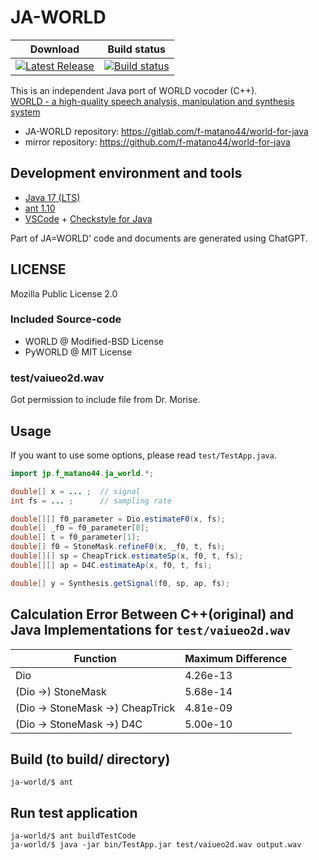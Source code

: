 # JA-WORLD
 | Download | Build status |
 |-----------|-----------|
 | [![Latest Release](https://gitlab.com/f-matano44/world-for-java/-/badges/release.svg)](https://gitlab.com/f-matano44/world-for-java/-/releases) | [![Build status](https://gitlab.com/f-matano44/world-for-java/badges/main/pipeline.svg)](https://gitlab.com/f-matano44/world-for-java/-/jobs) |


This is an independent Java port of WORLD vocoder (C++). <br>
[WORLD - a high-quality speech analysis, manipulation and synthesis system](https://github.com/mmorise/World) <br>

* JA-WORLD repository: https://gitlab.com/f-matano44/world-for-java
* mirror repository: https://github.com/f-matano44/world-for-java


## Development environment and tools
* [Java 17 (LTS)](https://adoptium.net/temurin/releases/?version=17)
* [ant 1.10](https://ant.apache.org/bindownload.cgi)
* [VSCode](https://code.visualstudio.com/) + [Checkstyle for Java](https://marketplace.visualstudio.com/items?itemName=shengchen.vscode-checkstyle)

Part of JA=WORLD' code and documents are generated using ChatGPT.


## LICENSE
Mozilla Public License 2.0

### Included Source-code
* WORLD @ Modified-BSD License
* PyWORLD @ MIT License

### test/vaiueo2d.wav
Got permission to include file from Dr. Morise.

## Usage
If you want to use some options, please read `test/TestApp.java`.

```java
import jp.f_matano44.ja_world.*;

double[] x = ... ;  // signal
int fs = ... ;      // sampling rate

double[][] f0_parameter = Dio.estimateF0(x, fs);
double[] _f0 = f0_parameter[0];
double[] t = f0_parameter[1];
double[] f0 = StoneMask.refineF0(x, _f0, t, fs);
double[][] sp = CheapTrick.estimateSp(x, f0, t, fs);
double[][] ap = D4C.estimateAp(x, f0, t, fs);

double[] y = Synthesis.getSignal(f0, sp, ap, fs);
```


## Calculation Error Between C++(original) and Java Implementations for `test/vaiueo2d.wav`

| Function | Maximum Difference |
|-----------|------------|
| Dio | 4.26e-13 |
| (Dio ->) StoneMask | 5.68e-14 |
| (Dio -> StoneMask ->) CheapTrick | 4.81e-09 |
| (Dio -> StoneMask ->) D4C | 5.00e-10 |


## Build (to build/ directory)
```SH
ja-world/$ ant
```


## Run test application
```SH
ja-world/$ ant buildTestCode
ja-world/$ java -jar bin/TestApp.jar test/vaiueo2d.wav output.wav
```
